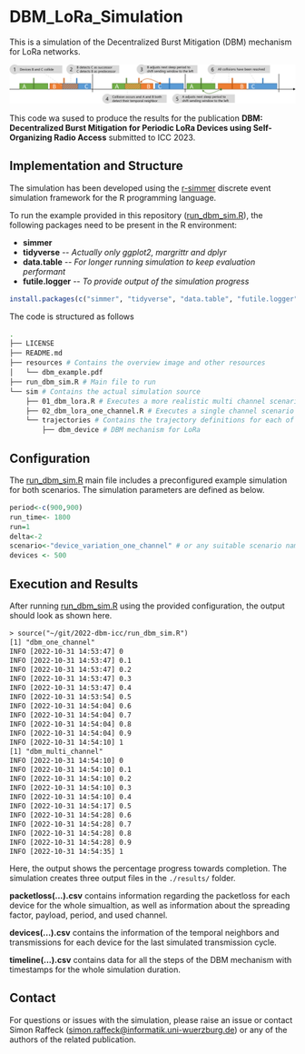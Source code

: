 # DBM_LoRa_Simulation

This is a simulation of the Decentralized Burst Mitigation (DBM) mechanism for LoRa networks.

![Schematic representation of the DBM algorithm](resources/dbm_example.png)

This code wa sused to produce the results for the publication **DBM: Decentralized Burst Mitigation for Periodic LoRa Devices using Self-Organizing Radio Access** submitted to ICC 2023.

## Implementation and Structure

The simulation has been developed using the [r-simmer](https://r-simmer.org/) discrete event simulation framework for the R programming language.

To run the example provided in this repository ([run_dbm_sim.R](run_dbm_sim.R)), the following packages need to be present in the R environment:

- **simmer**
- **tidyverse** -- *Actually only ggplot2, margrittr and dplyr*
- **data.table** -- *For longer running simulation to keep evaluation performant*
- **futile.logger** -- *To provide output of the simulation progress*

```R
install.packages(c("simmer", "tidyverse", "data.table", "futile.logger"))
```
The code is structured as follows

```bash
.
├── LICENSE
├── README.md
├── resources # Contains the overview image and other resources
│   └── dbm_example.pdf
├── run_dbm_sim.R # Main file to run
└── sim # Contains the actual simulation source
    ├── 01_dbm_lora.R # Executes a more realistic multi channel scenario
    ├── 02_dbm_lora_one_channel.R # Executes a single channel scenario
    └── trajectories # Contains the trajectory definitions for each of the different mechanisms
        ├── dbm_device # DBM mechanism for LoRa
```

## Configuration

The [run_dbm_sim.R](run_dbm_sim.R) main file includes a preconfigured example simulation for both scenarios.
The simulation parameters are defined as below.

```R
period<-c(900,900)
run_time<- 1800
run=1
delta<-2
scenario<-"device_variation_one_channel" # or any suitable scenario name
devices <- 500
```

## Execution and Results

After running [run_dbm_sim.R](run_dbm_sim.R) using the provided configuration, the output should look as shown here.

```
> source("~/git/2022-dbm-icc/run_dbm_sim.R")
[1] "dbm_one_channel"
INFO [2022-10-31 14:53:47] 0
INFO [2022-10-31 14:53:47] 0.1
INFO [2022-10-31 14:53:47] 0.2
INFO [2022-10-31 14:53:47] 0.3
INFO [2022-10-31 14:53:47] 0.4
INFO [2022-10-31 14:53:54] 0.5
INFO [2022-10-31 14:54:04] 0.6
INFO [2022-10-31 14:54:04] 0.7
INFO [2022-10-31 14:54:04] 0.8
INFO [2022-10-31 14:54:04] 0.9
INFO [2022-10-31 14:54:10] 1
[1] "dbm_multi_channel"
INFO [2022-10-31 14:54:10] 0
INFO [2022-10-31 14:54:10] 0.1
INFO [2022-10-31 14:54:10] 0.2
INFO [2022-10-31 14:54:10] 0.3
INFO [2022-10-31 14:54:10] 0.4
INFO [2022-10-31 14:54:17] 0.5
INFO [2022-10-31 14:54:28] 0.6
INFO [2022-10-31 14:54:28] 0.7
INFO [2022-10-31 14:54:28] 0.8
INFO [2022-10-31 14:54:28] 0.9
INFO [2022-10-31 14:54:35] 1
```

Here, the output shows the percentage progress towards completion. The simulation creates three output files in the `./results/` folder.

**packetloss(...).csv** contains information regarding the packetloss for each device for the whole simualtion, as well as information about the spreading factor, payload, period, and used channel.

**devices(...).csv** contains the information of the temporal neighbors and transmissions for each device for the last simulated transmission cycle.

**timeline(...).csv** contains data for all the steps of the DBM mechanism with timestamps for the whole simulation duration.
## Contact

For questions or issues with the simulation, please raise an issue or contact 
Simon Raffeck (simon.raffeck@informatik.uni-wuerzburg.de) or any of the authors of the related publication.
